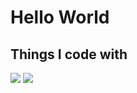 <h1>Hello World</h1>

<h2>Things I code with</h2>
<img src="https://img.shields.io/badge/HTML5-orange?style=flat&logo=HTML5&logoColor=E34F26"/>
<img src="https://img.shields.io/badge/React-blue?style=flat&logo=React&logoColor=61DAFB"/>
